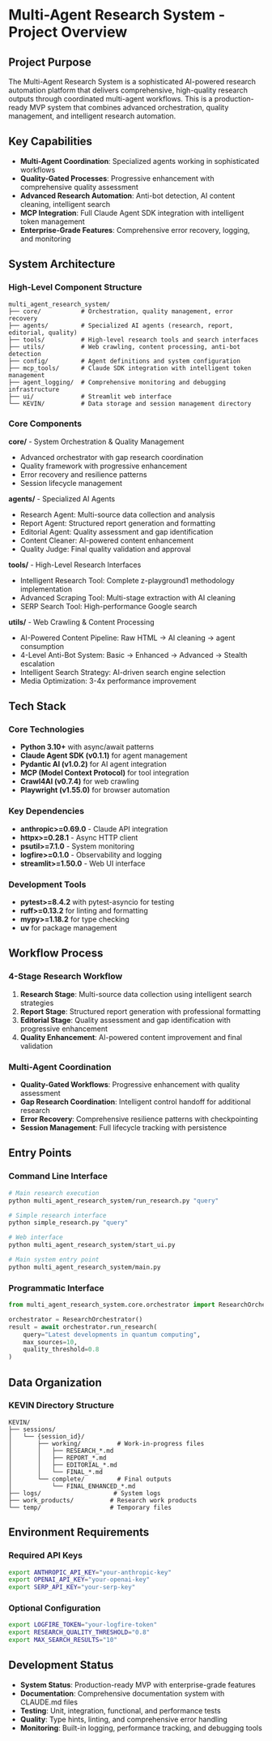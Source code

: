 # Multi-Agent Research System - Project Overview

## Project Purpose
The Multi-Agent Research System is a sophisticated AI-powered research automation platform that delivers comprehensive, high-quality research outputs through coordinated multi-agent workflows. This is a production-ready MVP system that combines advanced orchestration, quality management, and intelligent research automation.

## Key Capabilities
- **Multi-Agent Coordination**: Specialized agents working in sophisticated workflows
- **Quality-Gated Processes**: Progressive enhancement with comprehensive quality assessment
- **Advanced Research Automation**: Anti-bot detection, AI content cleaning, intelligent search
- **MCP Integration**: Full Claude Agent SDK integration with intelligent token management
- **Enterprise-Grade Features**: Comprehensive error recovery, logging, and monitoring

## System Architecture

### High-Level Component Structure
```
multi_agent_research_system/
├── core/           # Orchestration, quality management, error recovery
├── agents/         # Specialized AI agents (research, report, editorial, quality)
├── tools/          # High-level research tools and search interfaces
├── utils/          # Web crawling, content processing, anti-bot detection
├── config/         # Agent definitions and system configuration
├── mcp_tools/      # Claude SDK integration with intelligent token management
├── agent_logging/  # Comprehensive monitoring and debugging infrastructure
├── ui/             # Streamlit web interface
└── KEVIN/          # Data storage and session management directory
```

### Core Components

**core/** - System Orchestration & Quality Management
- Advanced orchestrator with gap research coordination
- Quality framework with progressive enhancement
- Error recovery and resilience patterns
- Session lifecycle management

**agents/** - Specialized AI Agents
- Research Agent: Multi-source data collection and analysis
- Report Agent: Structured report generation and formatting
- Editorial Agent: Quality assessment and gap identification
- Content Cleaner: AI-powered content enhancement
- Quality Judge: Final quality validation and approval

**tools/** - High-Level Research Interfaces
- Intelligent Research Tool: Complete z-playground1 methodology implementation
- Advanced Scraping Tool: Multi-stage extraction with AI cleaning
- SERP Search Tool: High-performance Google search

**utils/** - Web Crawling & Content Processing
- AI-Powered Content Pipeline: Raw HTML → AI cleaning → agent consumption
- 4-Level Anti-Bot System: Basic → Enhanced → Advanced → Stealth escalation
- Intelligent Search Strategy: AI-driven search engine selection
- Media Optimization: 3-4x performance improvement

## Tech Stack

### Core Technologies
- **Python 3.10+** with async/await patterns
- **Claude Agent SDK (v0.1.1)** for agent management
- **Pydantic AI (v1.0.2)** for AI agent integration
- **MCP (Model Context Protocol)** for tool integration
- **Crawl4AI (v0.7.4)** for web crawling
- **Playwright (v1.55.0)** for browser automation

### Key Dependencies
- **anthropic>=0.69.0** - Claude API integration
- **httpx>=0.28.1** - Async HTTP client
- **psutil>=7.1.0** - System monitoring
- **logfire>=0.1.0** - Observability and logging
- **streamlit>=1.50.0** - Web UI interface

### Development Tools
- **pytest>=8.4.2** with pytest-asyncio for testing
- **ruff>=0.13.2** for linting and formatting
- **mypy>=1.18.2** for type checking
- **uv** for package management

## Workflow Process

### 4-Stage Research Workflow
1. **Research Stage**: Multi-source data collection using intelligent search strategies
2. **Report Stage**: Structured report generation with professional formatting
3. **Editorial Stage**: Quality assessment and gap identification with progressive enhancement
4. **Quality Enhancement**: AI-powered content improvement and final validation

### Multi-Agent Coordination
- **Quality-Gated Workflows**: Progressive enhancement with quality assessment
- **Gap Research Coordination**: Intelligent control handoff for additional research
- **Error Recovery**: Comprehensive resilience patterns with checkpointing
- **Session Management**: Full lifecycle tracking with persistence

## Entry Points

### Command Line Interface
```bash
# Main research execution
python multi_agent_research_system/run_research.py "query"

# Simple research interface
python simple_research.py "query"

# Web interface
python multi_agent_research_system/start_ui.py

# Main system entry point
python multi_agent_research_system/main.py
```

### Programmatic Interface
```python
from multi_agent_research_system.core.orchestrator import ResearchOrchestrator

orchestrator = ResearchOrchestrator()
result = await orchestrator.run_research(
    query="Latest developments in quantum computing",
    max_sources=10,
    quality_threshold=0.8
)
```

## Data Organization

### KEVIN Directory Structure
```
KEVIN/
├── sessions/
│   └── {session_id}/
│       ├── working/          # Work-in-progress files
│       │   ├── RESEARCH_*.md
│       │   ├── REPORT_*.md
│       │   ├── EDITORIAL_*.md
│       │   └── FINAL_*.md
│       └── complete/         # Final outputs
│           └── FINAL_ENHANCED_*.md
├── logs/                    # System logs
├── work_products/          # Research work products
└── temp/                   # Temporary files
```

## Environment Requirements

### Required API Keys
```bash
export ANTHROPIC_API_KEY="your-anthropic-key"
export OPENAI_API_KEY="your-openai-key"
export SERP_API_KEY="your-serp-key"
```

### Optional Configuration
```bash
export LOGFIRE_TOKEN="your-logfire-token"
export RESEARCH_QUALITY_THRESHOLD="0.8"
export MAX_SEARCH_RESULTS="10"
```

## Development Status
- **System Status**: Production-ready MVP with enterprise-grade features
- **Documentation**: Comprehensive documentation system with CLAUDE.md files
- **Testing**: Unit, integration, functional, and performance tests
- **Quality**: Type hints, linting, and comprehensive error handling
- **Monitoring**: Built-in logging, performance tracking, and debugging tools